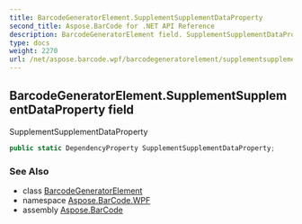 ```yaml
---
title: BarcodeGeneratorElement.SupplementSupplementDataProperty
second_title: Aspose.BarCode for .NET API Reference
description: BarcodeGeneratorElement field. SupplementSupplementDataProperty
type: docs
weight: 2270
url: /net/aspose.barcode.wpf/barcodegeneratorelement/supplementsupplementdataproperty/
---
```

## BarcodeGeneratorElement.SupplementSupplementDataProperty field

SupplementSupplementDataProperty

```csharp
public static DependencyProperty SupplementSupplementDataProperty;
```

### See Also

* class [BarcodeGeneratorElement](../)
* namespace [Aspose.BarCode.WPF](../../barcodegeneratorelement/)
* assembly [Aspose.BarCode](../../../)


